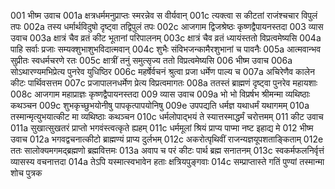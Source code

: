 001	भीष्म उवाच
001a	क्षत्रधर्ममनुप्राप्तः स्मरन्नेव स वीर्यवान्
001c	त्यक्त्वा स कीटतां राजंश्चचार विपुलं तपः
002a	तस्य धर्मार्थविदुषो दृष्ट्वा तद्विपुलं तपः
002c	आजगाम द्विजश्रेष्ठः कृष्णद्वैपायनस्तदा
003	व्यास उवाच
003a	क्षात्रं चैव व्रतं कीट भूतानां परिपालनम्
003c	क्षात्रं चैव व्रतं ध्यायंस्ततो विप्रत्वमेष्यसि
004a	पाहि सर्वाः प्रजाः सम्यक्शुभाशुभविदात्मवान्
004c	शुभैः संविभजन्कामैरशुभानां च पावनैः
005a	आत्मवान्भव सुप्रीतः स्वधर्मचरणे रतः
005c	क्षात्रीं तनुं समुत्सृज्य ततो विप्रत्वमेष्यसि
006	भीष्म उवाच
006a	सोऽथारण्यमभिप्रेत्य पुनरेव युधिष्ठिर
006c	महर्षेर्वचनं श्रुत्वा प्रजा धर्मेण पाल्य च
007a	अचिरेणैव कालेन कीटः पार्थिवसत्तम
007c	प्रजापालनधर्मेण प्रेत्य विप्रत्वमागतः
008a	ततस्तं ब्राह्मणं दृष्ट्वा पुनरेव महायशाः
008c	आजगाम महाप्राज्ञः कृष्णद्वैपायनस्तदा
009	व्यास उवाच
009a	भो भो विप्रर्षभ श्रीमन्मा व्यथिष्ठाः कथञ्चन
009c	शुभकृच्छुभयोनीषु पापकृत्पापयोनिषु
009e	उपपद्यति धर्मज्ञ यथाधर्मं यथागमम्
010a	तस्मान्मृत्युभयात्कीट मा व्यथिष्ठाः कथञ्चन
010c	धर्मलोपाद्भयं ते स्यात्तस्माद्धर्मं चरोत्तमम्
011	कीट उवाच
011a	सुखात्सुखतरं प्राप्तो भगवंस्त्वत्कृते ह्यहम्
011c	धर्ममूलां श्रियं प्राप्य पाप्मा नष्ट इहाद्य मे
012	भीष्म उवाच
012a	भगवद्वचनात्कीटो ब्राह्मण्यं प्राप्य दुर्लभम्
012c	अकरोत्पृथिवीं राजन्यज्ञयूपशताङ्किताम्
012e	ततः सालोक्यमगमद्ब्रह्मणो ब्रह्मवित्तमः
013a	अवाप च परं कीटः पार्थ ब्रह्म सनातनम्
013c	स्वकर्मफलनिर्वृत्तं व्यासस्य वचनात्तदा
014a	तेऽपि यस्मात्स्वभावेन हताः क्षत्रियपुङ्गवाः
014c	सम्प्राप्तास्ते गतिं पुण्यां तस्मान्मा शोच पुत्रक
